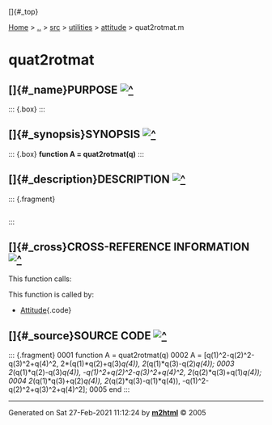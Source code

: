 []{#_top}

<div>

[Home](../../../../index.html) \> [..](#) \> [src](#) \> [utilities](#)
\> [attitude](index.html) \> quat2rotmat.m

</div>

# quat2rotmat

## []{#_name}PURPOSE [![\^](../../../../up.png)](#_top)

::: {.box}
:::

## []{#_synopsis}SYNOPSIS [![\^](../../../../up.png)](#_top)

::: {.box}
**function A = quat2rotmat(q)**
:::

## []{#_description}DESCRIPTION [![\^](../../../../up.png)](#_top)

::: {.fragment}
``` {.comment}
```
:::

## []{#_cross}CROSS-REFERENCE INFORMATION [![\^](../../../../up.png)](#_top)

This function calls:

This function is called by:

-   [Attitude](Attitude.html){.code}

## []{#_source}SOURCE CODE [![\^](../../../../up.png)](#_top)

::: {.fragment}
    0001 function A = quat2rotmat(q)
    0002     A = [q(1)^2-q(2)^2-q(3)^2+q(4)^2, 2*(q(1)*q(2)+q(3)*q(4)), 2*(q(1)*q(3)-q(2)*q(4));
    0003          2*(q(1)*q(2)-q(3)*q(4)), -q(1)^2+q(2)^2-q(3)^2+q(4)^2, 2*(q(2)*q(3)+q(1)*q(4));
    0004          2*(q(1)*q(3)+q(2)*q(4)), 2*(q(2)*q(3)-q(1)*q(4)), -q(1)^2-q(2)^2+q(3)^2+q(4)^2];
    0005 end
:::

------------------------------------------------------------------------

Generated on Sat 27-Feb-2021 11:12:24 by
**[m2html](http://www.artefact.tk/software/matlab/m2html/ "Matlab Documentation in HTML")**
© 2005
